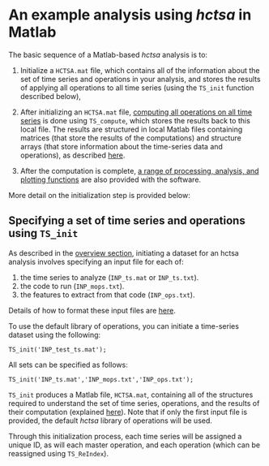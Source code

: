 # An example analysis using *hctsa* in Matlab

<!--## Overview of an analysis-->

The basic sequence of a Matlab-based *hctsa* analysis is to:
1. Initialize a `HCTSA.mat` file, which contains all of the information about the set of time series and operations in your analysis, and stores the results of applying all operations to all time series (using the `TS_init` function described below),

2. After initializing an `HCTSA.mat` file, [computing all operations on all time series](calculating.md) is done using `TS_compute`, which stores the results back to this local file. The results are structured in local Matlab files containing matrices (that store the results of the computations) and structure arrays (that store information about the time-series data and operations), as described [here](hctsa_structure.md).

3. After the computation is complete, [a range of processing, analysis, and plotting functions](analyzing_visualizing.md) are also provided with the software.

More detail on the initialization step is provided below:

## Specifying a set of time series and operations using `TS_init`

As described in the [overview section](setup.md), initiating a dataset for an hctsa analysis involves specifying an input file for each of:
1. the time series to analyze (`INP_ts.mat` or `INP_ts.txt`).
2. the code to run (`INP_mops.txt`).
3. the features to extract from that code (`INP_ops.txt`).

Details of how to format these input files are [here](input_files.md).

To use the default library of operations, you can initiate a time-series dataset using the following:

    TS_init('INP_test_ts.mat');

All sets can be specified as follows:

    TS_init('INP_ts.mat','INP_mops.txt','INP_ops.txt');

`TS_init` produces a Matlab file, `HCTSA.mat`, containing all of the structures required to understand the set of time series, operations, and the results of their computation (explained [here](hctsa_structure.md)).
Note that if only the first input file is provided, the default *hctsa* library of operations will be used.

Through this initialization process, each time series will be assigned a unique ID, as will each master operation, and each operation (which can be reassigned using `TS_ReIndex`).
